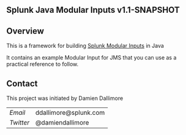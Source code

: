 ## Splunk Java Modular Inputs v1.1-SNAPSHOT

## Overview

This is a framework for building <a href="http://docs.splunk.com/Documentation/Splunk/latest/AdvancedDev/ModInputsIntro">Splunk Modular Inputs</a> in Java

It contains an example Modular Input for JMS that you can use as a practical reference to follow.


## Contact

This project was initiated by Damien Dallimore
<table>

<tr>
<td><em>Email</em></td>
<td>ddallimore@splunk.com</td>
</tr>

<tr>
<td><em>Twitter</em>
<td>@damiendallimore</td>
</tr>


</table>
